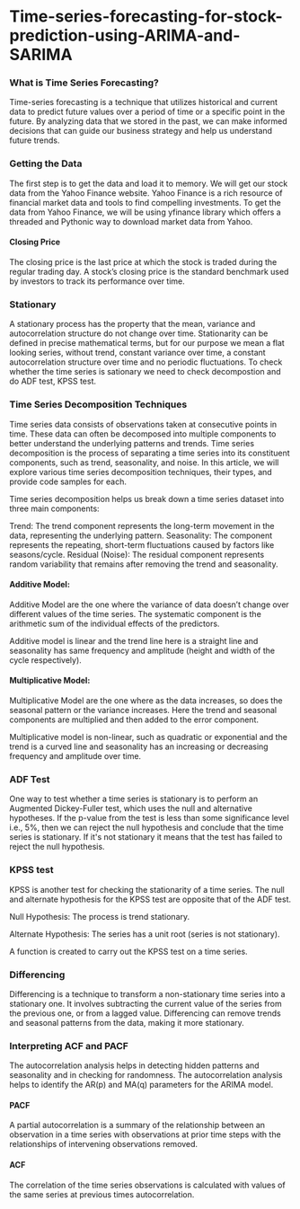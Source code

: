 # Time-series-forecasting-for-stock-prediction-using-ARIMA-and-SARIMA
### What is Time Series Forecasting?

Time-series forecasting is a technique that utilizes historical and current data to predict future values over a period of time or a specific point in the future. By analyzing data that we stored in the past, we can make informed decisions that can guide our business strategy and help us understand future trends.

### Getting the Data

The first step is to get the data and load it to memory. We will get our stock data from the Yahoo Finance website. Yahoo Finance is a rich resource of financial market data and tools to find compelling investments. To get the data from Yahoo Finance, we will be using yfinance library which offers a threaded and Pythonic way to download market data from Yahoo.

#### Closing Price

The closing price is the last price at which the stock is traded during the regular trading day. A stock’s closing price is the standard benchmark used by investors to track its performance over time.

### Stationary
A stationary process has the property that the mean, variance and autocorrelation structure do not change over time. Stationarity can be defined in precise mathematical terms, but for our purpose we mean a flat looking series, without trend, constant variance over time, a constant autocorrelation structure over time and no periodic fluctuations. To check whether the time series is sationary we need to check decompostion and do ADF test, KPSS test.

### Time Series Decomposition Techniques

Time series data consists of observations taken at consecutive points in time. These data can often be decomposed into multiple components to better understand the underlying patterns and trends. Time series decomposition is the process of separating a time series into its constituent components, such as trend, seasonality, and noise. In this article, we will explore various time series decomposition techniques, their types, and provide code samples for each.

Time series decomposition helps us break down a time series dataset into three main components:

Trend: The trend component represents the long-term movement in the data, representing the underlying pattern.
Seasonality: The component represents the repeating, short-term fluctuations caused by factors like seasons/cycle.
Residual (Noise): The residual component represents random variability that remains after removing the trend and seasonality.

#### Additive Model:

Additive Model are the one where the variance of data doesn’t change over different values of the time series. The systematic component is the arithmetic sum of the individual effects of the predictors.

Additive model is linear and the trend line here is a straight line and seasonality has same frequency and amplitude (height and width of the cycle respectively).

#### Multiplicative Model:

Multiplicative Model are the one where as the data increases, so does the seasonal pattern or the variance increases. Here the trend and seasonal components are multiplied and then added to the error component.

Multiplicative model is non-linear, such as quadratic or exponential and the trend is a curved line and seasonality has an increasing or decreasing frequency and amplitude over time.

### ADF Test

One way to test whether a time series is stationary is to perform an Augmented Dickey-Fuller test, which uses the null and alternative hypotheses. If the p-value from the test is less than some significance level i.e., 5%, then we can reject the null hypothesis and conclude that the time series is stationary. If it's not stationary it means that the test has failed to reject the null hypothesis.

### KPSS test
KPSS is another test for checking the stationarity of a time series. The null and alternate hypothesis for the KPSS test are opposite that of the ADF test.

Null Hypothesis: The process is trend stationary.

Alternate Hypothesis: The series has a unit root (series is not stationary).

A function is created to carry out the KPSS test on a time series.

### Differencing

Differencing is a technique to transform a non-stationary time series into a stationary one. It involves subtracting the current value of the series from the previous one, or from a lagged value. Differencing can remove trends and seasonal patterns from the data, making it more stationary.

### Interpreting ACF and PACF
The autocorrelation analysis helps in detecting hidden patterns and seasonality and in checking for randomness. The autocorrelation analysis helps to identify the AR(p) and MA(q) parameters for the ARIMA model.

#### PACF
A partial autocorrelation is a summary of the relationship between an observation in a time series with observations at prior time steps with the relationships of intervening observations removed.

#### ACF
The correlation of the time series observations is calculated with values of the same series at previous times autocorrelation.

